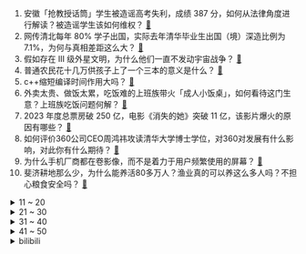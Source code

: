 1. 安徽「抢教授话筒」学生被造谣高考失利，成绩 387 分，如何从法律角度进行解读？被造谣学生该如何维权？ [:link:](https://www.zhihu.com/question/609124271)
2. 网传清北每年 80% 学子出国，实际去年清华毕业生出国（境）深造比例为7.1%，为何与真相差距这么大？ [:link:](https://www.zhihu.com/question/609195242)
3. 假如存在 III 级外星文明，为什么他们一直不发动宇宙战争？ [:link:](https://www.zhihu.com/question/290849728)
4. 普通农民花十几万供孩子上了一个三本的意义是什么？ [:link:](https://www.zhihu.com/question/601925776)
5. c++缩短编译时间作用大吗？ [:link:](https://www.zhihu.com/question/609175609)
6. 外卖太贵、做饭太累，吃饭难的上班族带火「成人小饭桌」，如何看待这门生意？上班族吃饭问题何解？ [:link:](https://www.zhihu.com/question/607821291)
7. 2023 年度总票房破 250 亿，电影《消失的她》突破 11 亿，该影片爆火的原因有哪些？ [:link:](https://www.zhihu.com/question/608722094)
8. 如何评价360公司CEO周鸿祎攻读清华大学博士学位，对360对发展有什么影响，对此你有什么期待？ [:link:](https://www.zhihu.com/question/609075165)
9. 为什么手机厂商都在卷影像，而不是着力于用户频繁使用的屏幕？ [:link:](https://www.zhihu.com/question/603945182)
10. 斐济耕地那么少，为什么能养活80多万人？渔业真的可以养这么多人吗？不担心粮食安全吗？ [:link:](https://www.zhihu.com/question/608402519)
<details>
<summary>11 ~ 20</summary>

11. 山东东营警方通报「男子驾车反复碾压女子致死」，犯罪嫌疑人已被刑拘，法律角度如何解读？ [:link:](https://www.zhihu.com/question/609117132)
12. 国务院和中央军委公布实施《无人驾驶航空器飞行管理暂行条例》，哪些信息值得关注？ [:link:](https://www.zhihu.com/question/609227057)
13. 英雄联盟为什么不设计一个真正的ap射手？ [:link:](https://www.zhihu.com/question/609023601)
14. 姆巴佩坚持不走，因为要拿 2 亿的忠诚奖金 + 皇马签字费，对此你作何评价？ [:link:](https://www.zhihu.com/question/608418386)
15. 早上洗脸可以只用清水，不用洗面奶吗？ [:link:](https://www.zhihu.com/question/605397321)
16. 有没有可能太阳的核心已经熄灭，停止核聚变，但是地球人还不知道？ [:link:](https://www.zhihu.com/question/55606798)
17. 卢卡申科透露与普里戈任谈判细节，「谈了七轮，多次警告他不要触发流血事件」，透露了哪些信息？ [:link:](https://www.zhihu.com/question/609124717)
18. 业主空置房被物业当宿舍， 物业称「业主没办入住手续，也没交物业费，物业有权管理」，该行为是否合理？ [:link:](https://www.zhihu.com/question/603853390)
19. 《流浪地球 2》中，550w 这么快，为什么不用来解码全球核武器，而是要派人去手工引爆呢？ [:link:](https://www.zhihu.com/question/597418932)
20. 教育部正式批准设立深圳职业技术大学，如何看待此事？ [:link:](https://www.zhihu.com/question/608543386)
</details>
<details>
<summary>21 ~ 30</summary>

21. 贵州「村超」举办地榕江端午旅游收入 4.44 亿元，接待游客超 35 万人次，如何评价这样的模式？ [:link:](https://www.zhihu.com/question/609163019)
22. 2023 LPL 夏季赛 EDG 2:1 击败 UP，如何评价这场比赛？ [:link:](https://www.zhihu.com/question/609252513)
23. 为什么现在「上岸」成了35岁+职场人求职首选，人到中年都会想要追求稳定吗？ [:link:](https://www.zhihu.com/question/609036986)
24. 为何自黑猩猩以后，几乎所有人类亚种全部都灭绝了？ [:link:](https://www.zhihu.com/question/607606990)
25. 马斯克的财富和《海贼王》里卡普的实力，二选一你选什么？ [:link:](https://www.zhihu.com/question/594204775)
26. 民办本科和大专选哪个？ [:link:](https://www.zhihu.com/question/606170617)
27. 有哪些好用的拍照手机值得推荐？ [:link:](https://www.zhihu.com/question/584625280)
28. 《甄嬛传》里的人为什么看不起安陵容，觉得她小家子气？ [:link:](https://www.zhihu.com/question/511831826)
29. 如何评价keep 与《原神》举办的公益线上跑活动？ [:link:](https://www.zhihu.com/question/608526117)
30. 中国女篮加时险胜逆转韩国，进亚洲杯四强+获奥运资格赛门票，韩旭 33+11 ，如何评价这场比赛？ [:link:](https://www.zhihu.com/question/609212218)
</details>
<details>
<summary>31 ~ 40</summary>

31. 心理咨询关系中是否存在「无条件积极关注」？ [:link:](https://www.zhihu.com/question/607288452)
32. 任天堂为何迟迟不发布 Switch 新机？ [:link:](https://www.zhihu.com/question/608848149)
33. 你第一次参与骑行活动去了哪里？能分享下当时的感受么？ [:link:](https://www.zhihu.com/question/605362773)
34. 经常带孩子出去自驾游，车里有哪些好物是常备的？ [:link:](https://www.zhihu.com/question/608719722)
35. 骨传导耳机真的有效还是智商税？ [:link:](https://www.zhihu.com/question/607454625)
36. 水缸里的观赏鱼类有可能得精神病吗? [:link:](https://www.zhihu.com/question/607719399)
37. 有孩子后花钱如流水，你觉得哪些钱被浪费了？ [:link:](https://www.zhihu.com/question/608757091)
38. 曝阿森纳总价 1.05 亿英镑报价赖斯，若成交将创英国球员纪录，如何看待这项引援交易？ [:link:](https://www.zhihu.com/question/609114803)
39. 断绝社交一个人真的可以快乐的生活吗？ [:link:](https://www.zhihu.com/question/451671560)
40. 结婚以后，你省去了哪些不必要的开销？ [:link:](https://www.zhihu.com/question/608760984)
</details>
<details>
<summary>41 ~ 50</summary>

41. 有人认为心理学可以解决这个时代的精神危机，你觉得心理学真的可以堪此重任吗？ [:link:](https://www.zhihu.com/question/597013110)
42. 调查称「未来十年美元全球外汇储备占比将降至 54 %，超 30 %央行计划增加人民币储备」，有何原因？ [:link:](https://www.zhihu.com/question/609174009)
43. 选高中，在好学校当差生还是在普通学校当好学生？ [:link:](https://www.zhihu.com/question/607424007)
44. 因「低情商焦虑」，社交媒体上掀起「练心眼子」风潮，如何看待这一现象？「练习心眼子」真的能提高情商吗？ [:link:](https://www.zhihu.com/question/609121502)
45. 2023 河南高考近 15 万考生过一本线，600 分及以上超 2.6 万人，如何看待河南高考成绩？ [:link:](https://www.zhihu.com/question/608449348)
46. 2023 年，对应届生来说，回二三线城市的老家会有机会吗？ [:link:](https://www.zhihu.com/question/604948159)
47. 如何看待 2024 年 QS 排名澳洲有九所大学进入前 100？ [:link:](https://www.zhihu.com/question/609090946)
48. 如何评价手机游戏《蔚蓝档案》？ [:link:](https://www.zhihu.com/question/497668085)
49. 学自由泳换气时老是喝水，肘提不起该怎么办？ [:link:](https://www.zhihu.com/question/604768801)
50. 学了这么多年语文，有哪一段诗惊艳到你？ [:link:](https://www.zhihu.com/question/608115355)
</details><details>
<summary>bilibili</summary>

</details>